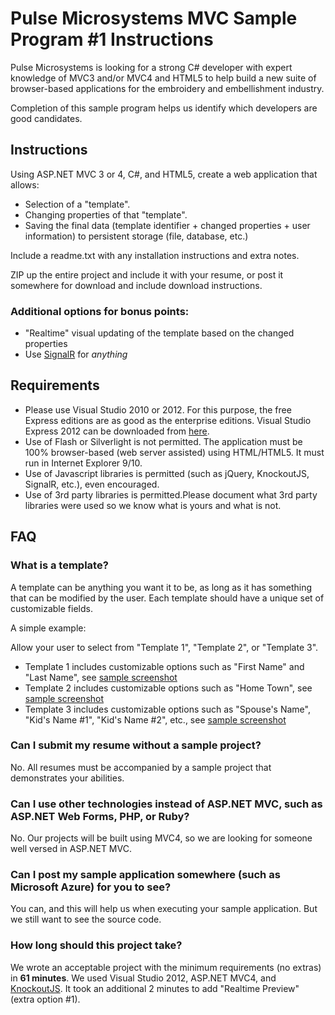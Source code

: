 # Pulse Microsystems MVC Sample Program #1 Instructions

Pulse Microsystems is looking for a strong C# developer with expert knowledge of MVC3 and/or MVC4 and HTML5 to help
build a new suite of browser-based applications for the embroidery and embellishment industry.

Completion of this sample program helps us identify which developers are good candidates.

## Instructions

Using ASP.NET MVC 3 or 4, C#, and HTML5, create a web application that allows:

* Selection of a "template".
* Changing properties of that "template".
* Saving the final data (template identifier + changed properties + user information) to persistent storage (file, database, etc.)

Include a readme.txt with any installation instructions and extra notes.

ZIP up the entire project and include it with your resume, or post it somewhere for download and include download instructions.

### Additional options for bonus points:

* "Realtime" visual updating of the template based on the changed properties
* Use [SignalR](https://github.com/SignalR/SignalR) for *anything*

## Requirements

* Please use Visual Studio 2010 or 2012. For this purpose, the free Express editions are as good as the enterprise editions. Visual Studio Express 2012 can be downloaded from [here](http://www.microsoft.com/visualstudio/eng/products/visual-studio-express-products).
* Use of Flash or Silverlight is not permitted. The application must be 100% browser-based (web server assisted) using HTML/HTML5. It must run in Internet Explorer 9/10.
* Use of Javascript libraries is permitted (such as jQuery, KnockoutJS, SignalR, etc.), even encouraged.
* Use of 3rd party libraries is permitted.Please document what 3rd party libraries were used so we know what is yours and what is not.

## FAQ

### What is a template?

A template can be anything you want it to be, as long as it has something that can be modified by the user. Each template should have a unique set of customizable fields.

A simple example:

Allow your user to select from "Template 1", "Template 2", or "Template 3".

* Template 1 includes customizable options such as "First Name" and "Last Name", see [sample screenshot](https://github.com/pulsemicro/mvc-sample-1-instructions/raw/master/MvcSample1-Template1.PNG)
* Template 2 includes customizable options such as "Home Town", see [sample screenshot](https://github.com/pulsemicro/mvc-sample-1-instructions/raw/master/MvcSample1-Template2.PNG)
* Template 3 includes customizable options such as "Spouse's Name", "Kid's Name #1", "Kid's Name #2", etc., see [sample screenshot](https://github.com/pulsemicro/mvc-sample-1-instructions/raw/master/MvcSample1-Template3.PNG)

### Can I submit my resume without a sample project?

No. All resumes must be accompanied by a sample project that demonstrates your abilities.

### Can I use other technologies instead of ASP.NET MVC, such as ASP.NET Web Forms, PHP, or Ruby?

No. Our projects will be built using MVC4, so we are looking for someone well versed in ASP.NET MVC.

### Can I post my sample application somewhere (such as Microsoft Azure) for you to see?

You can, and this will help us when executing your sample application. But we still want to see the source code.

### How long should this project take?

We wrote an acceptable project with the minimum requirements (no extras) in **61 minutes**. We used Visual Studio 2012, ASP.NET MVC4, and [KnockoutJS](http://knockoutjs.com/).  It took an additional 2 minutes to add "Realtime Preview" (extra option #1).
